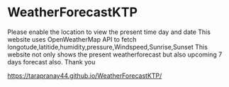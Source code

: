 # WeatherForecastKTP
Please enable the location to view the present time day and date 
This website uses OpenWeatherMap API to fetch longotude,latitide,humidity,pressure,Windspeed,Sunrise,Sunset
This website not only shows the present weatherforecast but also upcoming 7 days forecast also.
Thank you

https://tarapranay44.github.io/WeatherForecastKTP/
